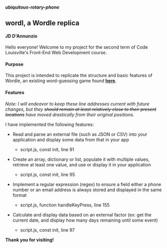 ##### ubiquitous-rotary-phone

## wordl, a Wordle replica

#### JD D'Annunzio

Hello everyone! Welcome to my project for the second term of Code Louisville's Front-End Web Development course.

#### Purpose

This project is intended to replicate the structure and basic features of Wordle, an existing word-guessing game found **[here](https://www.nytimes.com/games/wordle/index.html)**.

#### Features

*Note: I will endeavor to keep these line addresses current with future changes, but they ~~should remain at least relatively close to their present locations~~ have moved drastically from their original positions.*

I have implemented the following features:

- Read and parse an external file (such as JSON or CSV) into your application and display some data from that in your app

    - script.js, const init, line 91

- Create an array, dictionary or list, populate it with multiple values, retrieve at least one value, and use or display it in your application

    - script.js, const init, line 95

- Implement a regular expression (regex) to ensure a field either a phone number or an email address is always stored and displayed in the same format

    - script.js, function handleKeyPress, line 155

- Calculate and display data based on an external factor (ex: get the current date, and display how many days remaining until some event)

    - script.js, const init, line 97 

**Thank you for visiting!**